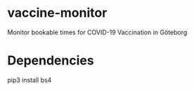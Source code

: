# vaccine-monitor
Monitor bookable times for COVID-19 Vaccination in Göteborg

# Dependencies
pip3 install bs4
